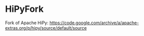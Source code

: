 # HiPyFork
Fork of Apache HiPy: https://code.google.com/archive/a/apache-extras.org/p/hipy/source/default/source
